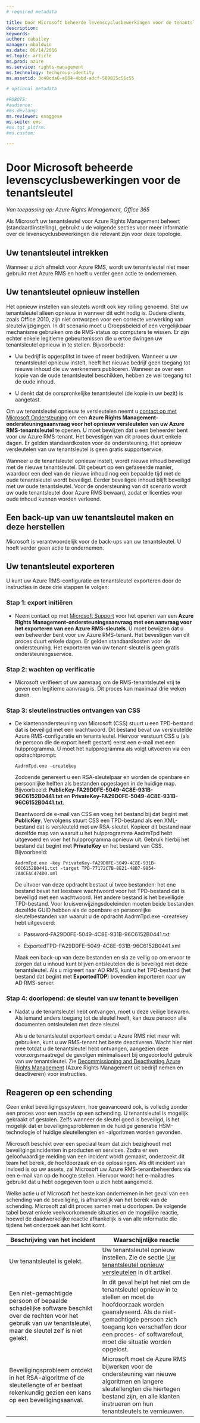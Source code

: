 ```yaml
---
# required metadata

title: Door Microsoft beheerde levenscyclusbewerkingen voor de tenantsleutel | Azure RMS
description:
keywords:
author: cabailey
manager: mbaldwin
ms.date: 06/14/2016
ms.topic: article
ms.prod: azure
ms.service: rights-management
ms.technology: techgroup-identity
ms.assetid: 3c48cda6-e004-4bbd-adcf-589815c56c55

# optional metadata

#ROBOTS:
#audience:
#ms.devlang:
ms.reviewer: esaggese
ms.suite: ems
#ms.tgt_pltfrm:
#ms.custom:

---
```



# Door Microsoft beheerde levenscyclusbewerkingen voor de tenantsleutel

*Van toepassing op: Azure Rights Management, Office 365*

Als Microsoft uw tenantsleutel voor Azure Rights Management beheert (standaardinstelling), gebruikt u de volgende secties voor meer informatie over de levenscyclusbewerkingen die relevant zijn voor deze topologie.

## Uw tenantsleutel intrekken
Wanneer u zich afmeldt voor Azure RMS, wordt uw tenantsleutel niet meer gebruikt met Azure RMS en hoeft u verder geen actie te ondernemen.

## Uw tenantsleutel opnieuw instellen
Het opnieuw instellen van sleutels wordt ook key rolling genoemd. Stel uw tenantsleutel alleen opnieuw in wanneer dit echt nodig is. Oudere clients, zoals Office 2010, zijn niet ontworpen voor een correcte verwerking van sleutelwijzigingen. In dit scenario moet u Groepsbeleid of een vergelijkbaar mechanisme gebruiken om de RMS-status op computers te wissen. Er zijn echter enkele legitieme gebeurtenissen die u ertoe dwingen uw tenantsleutel opnieuw in te stellen. Bijvoorbeeld:

-   Uw bedrijf is opgesplitst in twee of meer bedrijven. Wanneer u uw tenantsleutel opnieuw instelt, heeft het nieuwe bedrijf geen toegang tot nieuwe inhoud die uw werknemers publiceren. Wanneer ze over een kopie van de oude tenantsleutel beschikken, hebben ze wel toegang tot de oude inhoud.

-   U denkt dat de oorspronkelijke tenantsleutel (de kopie in uw bezit) is aangetast.

Om uw tenantsleutel opnieuw te versleutelen neemt u [contact op met Microsoft Ondersteuning](../get-started/information-support#to-contact-microsoft-support) om een **Azure Rights Management-ondersteuningsaanvraag voor het opnieuw versleutelen van uw Azure RMS-tenantsleutel** te openen. U moet bewijzen dat u een beheerder bent voor uw Azure RMS-tenant. Het bevestigen van dit proces duurt enkele dagen. Er gelden standaardkosten voor de ondersteuning. Het opnieuw versleutelen van uw tenantsleutel is geen gratis supportservice.

Wanneer u de tenantsleutel opnieuw instelt, wordt nieuwe inhoud beveiligd met de nieuwe tenantsleutel. Dit gebeurt op een gefaseerde manier, waardoor een deel van de nieuwe inhoud nog een bepaalde tijd met de oude tenantsleutel wordt beveiligd. Eerder beveiligde inhoud blijft beveiligd met uw oude tenantsleutel. Voor de ondersteuning van dit scenario wordt uw oude tenantsleutel door Azure RMS bewaard, zodat er licenties voor oude inhoud kunnen worden verleend.

## Een back-up van uw tenantsleutel maken en deze herstellen
Microsoft is verantwoordelijk voor de back-ups van uw tenantsleutel. U hoeft verder geen actie te ondernemen.

## Uw tenantsleutel exporteren
U kunt uw Azure RMS-configuratie en tenantsleutel exporteren door de instructies in deze drie stappen te volgen:

### Stap 1: export initiëren

-   Neem contact op met [Microsoft Support](../get-started/information-support#to-contact-microsoft-support) voor het openen van een **Azure Rights Management-ondersteuningsaanvraag met een aanvraag voor het exporteren van een Azure RMS-sleutels**. U moet bewijzen dat u een beheerder bent voor uw Azure RMS-tenant. Het bevestigen van dit proces duurt enkele dagen. Er gelden standaardkosten voor de ondersteuning. Het exporteren van uw tenant-sleutel is geen gratis ondersteuningsservice.

### Stap 2: wachten op verificatie

-   Microsoft verifieert of uw aanvraag om de RMS-tenantsleutel vrij te geven een legitieme aanvraag is. Dit proces kan maximaal drie weken duren.

### Stap 3: sleutelinstructies ontvangen van CSS

-   De klantenondersteuning van Microsoft (CSS) stuurt u een TPD-bestand dat is beveiligd met een wachtwoord. Dit bestand bevat uw versleutelde Azure RMS-configuratie en tenantsleutel. Hiervoor verstuurt CSS u (als de persoon die de export heeft gestart) eerst een e-mail met een hulpprogramma. U moet het hulpprogramma als volgt uitvoeren via een opdrachtprompt:

    ```
    AadrmTpd.exe -createkey
    ```
    Zodoende genereert u een RSA-sleutelpaar en worden de openbare en persoonlijke helften als bestanden opgeslagen in de huidige map. Bijvoorbeeld: **PublicKey-FA29D0FE-5049-4C8E-931B-96C6152B0441.txt** en **PrivateKey-FA29D0FE-5049-4C8E-931B-96C6152B0441.txt**.

    Beantwoord de e-mail van CSS en voeg het bestand bij dat begint met **PublicKey**. Vervolgens stuurt CSS een TPD-bestand als een XML-bestand dat is versleuteld met uw RSA-sleutel. Kopieer dit bestand naar dezelfde map van waaruit u het hulpprogramma AadrmTpd hebt uitgevoerd en voer het hulpprogramma opnieuw uit. Gebruik hierbij het bestand dat begint met **PrivateKey** en het bestand van CSS. Bijvoorbeeld:

    ```
    AadrmTpd.exe -key PrivateKey-FA29D0FE-5049-4C8E-931B-96C6152B0441.txt -target TPD-77172C7B-8E21-48B7-9854-7A4CEAC474D0.xml
    ```
    De uitvoer van deze opdracht bestaat ui twee bestanden: het ene bestand bevat het leesbare wachtwoord voor het TPD-bestand dat is beveiligd met een wachtwoord. Het andere bestand is het beveiligde TPD-bestand. Voor kruisverwijzingsdoeleinden moeten beide bestanden dezelfde GUID hebben als de openbare en persoonlijke sleutelbestanden van waaruit u de opdracht AadrmTpd.exe -createkey hebt uitgevoerd:

    -   Password-FA29D0FE-5049-4C8E-931B-96C6152B0441.txt

    -   ExportedTPD-FA29D0FE-5049-4C8E-931B-96C6152B0441.xml

    Maak een back-up van deze bestanden en sla ze veilig op om ervoor te zorgen dat u inhoud kunt blijven ontsleutelen die is beveiligd met deze tenantsleutel. Als u migreert naar AD RMS, kunt u het TPD-bestand (het bestand dat begint met **ExportedTDP**) bovendien importeren naar uw AD RMS-server.

### Stap 4: doorlopend: de sleutel van uw tenant te beveiligen

-   Nadat u de tenantsleutel hebt ontvangen, moet u deze veilige bewaren. Als iemand anders toegang tot de sleutel heeft, kan deze persoon alle documenten ontsleutelen met deze sleutel.

    Als u de tenantsleutel exporteert omdat u Azure RMS niet meer wilt gebruiken, kunt u uw RMS-tenant het beste deactiveren. Wacht hier niet mee totdat u de tenantsleutel hebt ontvangen, aangezien deze voorzorgsmaatregel de gevolgen minimaliseert bij ongeoorloofd gebruik van uw tenantsleutel. Zie [Decommissioning and Deactivating Azure Rights Management](decommission-deactivate.md) (Azure Rights Management uit bedrijf nemen en deactiveren) voor instructies.

## Reageren op een schending
Geen enkel beveiligingssysteem, hoe geavanceerd ook, is volledig zonder een proces voor een reactie op een schending. U tenantsleutel is mogelijk gekraakt of gestolen. Zelfs wanneer de sleutel goed is beveiligd, is het mogelijk dat er beveiligingsproblemen in de huidige generatie HSM-technologie of huidige sleutellengten en -algoritmen worden gevonden.

Microsoft beschikt over een speciaal team dat zich bezighoudt met beveiligingsincidenten in producten en services. Zodra er een geloofwaardige melding van een incident wordt gemaakt, onderzoekt dit team het bereik, de hoofdoorzaak en de oplossingen. Als dit incident van invloed is op uw assets, zal Microsoft uw Azure RMS-tenantbeheerders via een e-mail van op de hoogte stellen. Hiervoor wordt het e-mailadres gebruikt dat u hebt opgegeven toen u zich hebt aangemeld.

Welke actie u of Microsoft het beste kan ondernemen in het geval van een schending van de beveiliging, is afhankelijk van het bereik van de schending. Microsoft zal dit proces samen met u doorlopen. De volgende tabel bevat enkele veelvoorkomende situaties en de mogelijke reactie, hoewel de daadwerkelijke reactie afhankelijk is van alle informatie die tijdens het onderzoek aan het licht komt.

|Beschrijving van het incident|Waarschijnlijke reactie|
|------------------------|-------------------|
|Uw tenantsleutel is gelekt.|Uw tenantsleutel opnieuw instellen. Zie de sectie [Uw tenantsleutel opnieuw versleutelen](operations-tenant-key#re-key-your-tenant-key) in dit artikel.|
|Een niet-gemachtigde persoon of bepaalde schadelijke software beschikt over de rechten voor het gebruik van uw tenantsleutel, maar de sleutel zelf is niet gelekt.|In dit geval helpt het niet om de tenantsleutel opnieuw in te stellen en moet de hoofdoorzaak worden geanalyseerd. Als de niet-gemachtigde persoon zich toegang kon verschaffen door een proces- of softwarefout, moet die situatie worden opgelost.|
|Beveiligingsprobleem ontdekt in het RSA-algoritme of de sleutellengte of er bestaat rekenkundig gezien een kans op een beveiligingsaanval.|Microsoft moet de Azure RMS bijwerken voor de ondersteuning van nieuwe algoritmen en langere sleutellengten die hiertegen bestand zijn, en alle klanten instrueren om hun tenantsleutels te vernieuwen.|




<!--HONumber=Jun16_HO2-->



